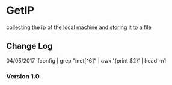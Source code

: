 # GetIP
collecting the ip of the local machine and storing it to a file

## Change Log
04/05/2017
	ifconfig | grep "inet[^6]" | awk '{print $2}' | head -n1

### Version 1.0

